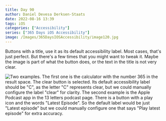 ```yaml
---
title: Day 90
author: Daniel Devesa Derksen-Staats
date: 2022-08-16 13:39
tags: iOS
categories: ["Accessibility"]
series: ["365 Days iOS Accessibility"]
image: /Images/365DaysIOSAccessibility/image120.jpg
---
```


Buttons with a title, use it as its default accessibility label. Most cases, that's just perfect. But there's a few times that you might want to tweak it. Maybe the image is part of what the button does, or the text in the title is not very clear.

![Two examples. The first one is the calculator with the number 365 in the result space. The clear button is selected. Its default accessibility label should be "C", as the letter "C" represents clear, but we could manually configure the label "clear" for clarity. The second example is the Apple Podcast app in the 13 letters podcast page. There is a button with a play icon and the words "Latest Episode". So the default label would be just "Latest episode" but we could manually configure one that says "Play latest episode" for extra accuracy.](/Images/365DaysIOSAccessibility/image120.jpg)

